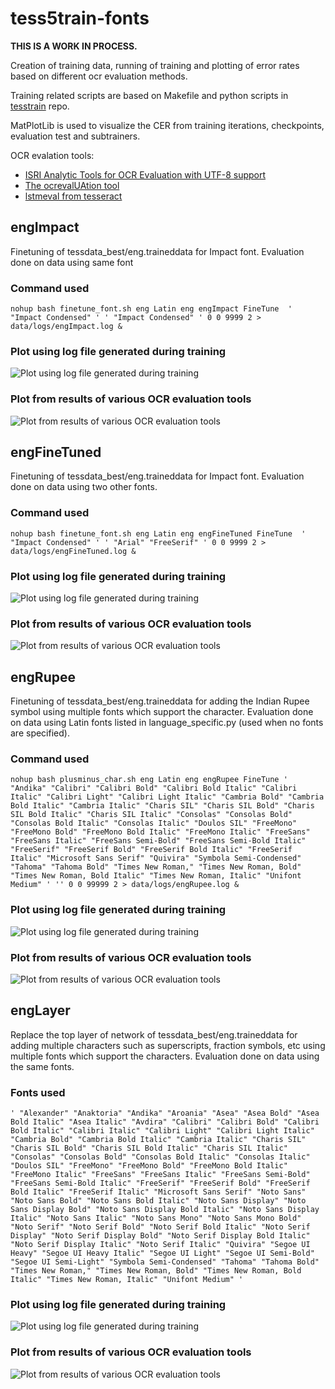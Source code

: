 # tess5train-fonts

**THIS IS A WORK IN PROCESS.**

Creation of training data, running of training and plotting of error rates based on different ocr evaluation methods.

Training related scripts are based on Makefile and python scripts in [tesstrain](https://github.com/tesseract-ocr/tesstrain) repo.

MatPlotLib is used to visualize the CER from training iterations, checkpoints, evaluation test and subtrainers.

OCR evalation tools:
* [ISRI Analytic Tools for OCR Evaluation with UTF-8 support](https://github.com/eddieantonio/ocreval) 
* [The ocrevalUAtion tool](https://sites.google.com/site/textdigitisation/ocrevaluation)
* [lstmeval from tesseract](https://github.com/tesseract-ocr/tesseract/blob/main/doc/lstmeval.1.asc)

## engImpact

Finetuning of tessdata_best/eng.traineddata for Impact font.
Evaluation done on data using same font

### Command used

```
nohup bash finetune_font.sh eng Latin eng engImpact FineTune  ' "Impact Condensed" ' ' "Impact Condensed" ' 0 0 9999 2 > data/logs/engImpact.log &
```

### Plot using log file generated during training
![Plot using log file generated during training](https://github.com/Shreeshrii/tess5train-fonts/blob/main/data/engImpact/plots/engImpact-LOG-2.png)

### Plot from results of various OCR evaluation tools
![Plot from results of various OCR evaluation tools](https://github.com/Shreeshrii/tess5train-fonts/blob/main/data/engImpact/plots/engImpact-2.png)

## engFineTuned

Finetuning of tessdata_best/eng.traineddata for Impact font.
Evaluation done on data using two other fonts.

### Command used

```
nohup bash finetune_font.sh eng Latin eng engFineTuned FineTune  ' "Impact Condensed" ' ' "Arial" "FreeSerif" ' 0 0 9999 2 > data/logs/engFineTuned.log &
```
### Plot using log file generated during training
![Plot using log file generated during training](https://github.com/Shreeshrii/tess5train-fonts/blob/main/data/engFineTuned/plots/engFineTuned-LOG-2.png)

### Plot from results of various OCR evaluation tools
![Plot from results of various OCR evaluation tools](https://github.com/Shreeshrii/tess5train-fonts/blob/main/data/engFineTuned/plots/engFineTuned-2.png)

## engRupee

Finetuning of tessdata_best/eng.traineddata for adding the Indian Rupee symbol using multiple fonts which support the character.
Evaluation done on data using Latin fonts listed in language_specific.py (used when no fonts are specified).

### Command used

```
nohup bash plusminus_char.sh eng Latin eng engRupee FineTune ' "Andika" "Calibri" "Calibri Bold" "Calibri Bold Italic" "Calibri Italic" "Calibri Light" "Calibri Light Italic" "Cambria Bold" "Cambria Bold Italic" "Cambria Italic" "Charis SIL" "Charis SIL Bold" "Charis SIL Bold Italic" "Charis SIL Italic" "Consolas" "Consolas Bold" "Consolas Bold Italic" "Consolas Italic" "Doulos SIL" "FreeMono" "FreeMono Bold" "FreeMono Bold Italic" "FreeMono Italic" "FreeSans" "FreeSans Italic" "FreeSans Semi-Bold" "FreeSans Semi-Bold Italic" "FreeSerif" "FreeSerif Bold" "FreeSerif Bold Italic" "FreeSerif Italic" "Microsoft Sans Serif" "Quivira" "Symbola Semi-Condensed" "Tahoma" "Tahoma Bold" "Times New Roman," "Times New Roman, Bold" "Times New Roman, Bold Italic" "Times New Roman, Italic" "Unifont Medium" ' '' 0 0 99999 2 > data/logs/engRupee.log &
```
### Plot using log file generated during training
![Plot using log file generated during training](https://github.com/Shreeshrii/tess5train-fonts/blob/main/data/engRupee/plots/engRupee-LOG-2.png)

### Plot from results of various OCR evaluation tools
![Plot from results of various OCR evaluation tools](https://github.com/Shreeshrii/tess5train-fonts/blob/main/data/engRupee/plots/engRupee-2.png)

## engLayer

Replace the top layer of network of tessdata_best/eng.traineddata for adding multiple characters such as superscripts, fraction symbols, etc using multiple fonts which support the characters.
Evaluation done on data using the same fonts.

### Fonts used

```
' "Alexander" "Anaktoria" "Andika" "Aroania" "Asea" "Asea Bold" "Asea Bold Italic" "Asea Italic" "Avdira" "Calibri" "Calibri Bold" "Calibri Bold Italic" "Calibri Italic" "Calibri Light" "Calibri Light Italic" "Cambria Bold" "Cambria Bold Italic" "Cambria Italic" "Charis SIL" "Charis SIL Bold" "Charis SIL Bold Italic" "Charis SIL Italic" "Consolas" "Consolas Bold" "Consolas Bold Italic" "Consolas Italic" "Doulos SIL" "FreeMono" "FreeMono Bold" "FreeMono Bold Italic" "FreeMono Italic" "FreeSans" "FreeSans Italic" "FreeSans Semi-Bold" "FreeSans Semi-Bold Italic" "FreeSerif" "FreeSerif Bold" "FreeSerif Bold Italic" "FreeSerif Italic" "Microsoft Sans Serif" "Noto Sans" "Noto Sans Bold" "Noto Sans Bold Italic" "Noto Sans Display" "Noto Sans Display Bold" "Noto Sans Display Bold Italic" "Noto Sans Display Italic" "Noto Sans Italic" "Noto Sans Mono" "Noto Sans Mono Bold" "Noto Serif" "Noto Serif Bold" "Noto Serif Bold Italic" "Noto Serif Display" "Noto Serif Display Bold" "Noto Serif Display Bold Italic" "Noto Serif Display Italic" "Noto Serif Italic" "Quivira" "Segoe UI Heavy" "Segoe UI Heavy Italic" "Segoe UI Light" "Segoe UI Semi-Bold" "Segoe UI Semi-Light" "Symbola Semi-Condensed" "Tahoma" "Tahoma Bold" "Times New Roman," "Times New Roman, Bold" "Times New Roman, Bold Italic" "Times New Roman, Italic" "Unifont Medium" '
```
### Plot using log file generated during training
![Plot using log file generated during training](https://github.com/Shreeshrii/tess5train-fonts/blob/main/data/engLayer/plots/engLayer-LOG-5.png)

### Plot from results of various OCR evaluation tools
![Plot from results of various OCR evaluation tools](https://github.com/Shreeshrii/tess5train-fonts/blob/main/data/engLayer/plots/engLayer-5.png)
